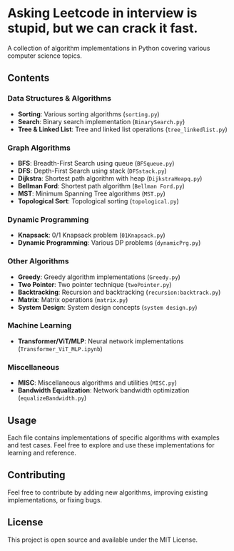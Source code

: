 # Asking Leetcode in interview is stupid, but we can crack it fast.

A collection of algorithm implementations in Python covering various computer science topics.

## Contents

### Data Structures & Algorithms
- **Sorting**: Various sorting algorithms (`sorting.py`)
- **Search**: Binary search implementation (`BinarySearch.py`)
- **Tree & Linked List**: Tree and linked list operations (`tree_linkedlist.py`)

### Graph Algorithms
- **BFS**: Breadth-First Search using queue (`BFSqueue.py`)
- **DFS**: Depth-First Search using stack (`DFSstack.py`)
- **Dijkstra**: Shortest path algorithm with heap (`DijkstraHeapq.py`)
- **Bellman Ford**: Shortest path algorithm (`Bellman Ford.py`)
- **MST**: Minimum Spanning Tree algorithms (`MST.py`)
- **Topological Sort**: Topological sorting (`topological.py`)

### Dynamic Programming
- **Knapsack**: 0/1 Knapsack problem (`01Knapsack.py`)
- **Dynamic Programming**: Various DP problems (`dynamicPrg.py`)

### Other Algorithms
- **Greedy**: Greedy algorithm implementations (`Greedy.py`)
- **Two Pointer**: Two pointer technique (`twoPointer.py`)
- **Backtracking**: Recursion and backtracking (`recursion:backtrack.py`)
- **Matrix**: Matrix operations (`matrix.py`)
- **System Design**: System design concepts (`system design.py`)

### Machine Learning
- **Transformer/ViT/MLP**: Neural network implementations (`Transformer_ViT_MLP.ipynb`)

### Miscellaneous
- **MISC**: Miscellaneous algorithms and utilities (`MISC.py`)
- **Bandwidth Equalization**: Network bandwidth optimization (`equalizeBandwidth.py`)

## Usage

Each file contains implementations of specific algorithms with examples and test cases. Feel free to explore and use these implementations for learning and reference.

## Contributing

Feel free to contribute by adding new algorithms, improving existing implementations, or fixing bugs.

## License

This project is open source and available under the MIT License.
